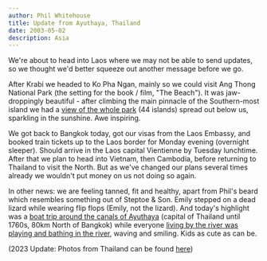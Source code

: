 ```yaml
---
author: Phil Whitehouse
title: Update from Ayuthaya, Thailand
date: 2003-05-02
description: Asia
---
```


We're about to head into Laos where we may not be able to send updates, so we thought we'd better squeeze out another message before we go.

After Krabi we headed to Ko Pha Ngan, mainly so we could visit Ang Thong National Park (the setting for the book / film, "The Beach"). It was jaw-droppingly beautiful - after climbing the main pinnacle of the Southern-most island we had a [view of the whole park](https://www.flickr.com/photos/philliecasablanca/2050122746/in/album-72157603244442706/) (44 islands) spread out below us, sparkling in the sunshine. Awe inspiring.

We got back to Bangkok today, got our visas from the Laos Embassy, and booked train tickets up to the Laos border for Monday evening (overnight sleeper). Should arrive in the Laos capital Vientienne by Tuesday lunchtime. After that we plan to head into Vietnam, then Cambodia, before returning to Thailand to visit the North. But as we've changed our plans several times already we wouldn't put money on us not doing so again.

In other news: we are feeling tanned, fit and healthy, apart from Phil's beard which resembles something out of Steptoe & Son. Emily stepped on a dead lizard while wearing flip flops (Emily, not the lizard). And today's highlight was a [boat trip around the canals of Ayuthaya](https://www.flickr.com/photos/philliecasablanca/2049337841/in/album-72157603244442706/) (capital of Thailand until 1760s, 80km North of Bangkok) while everyone [living by the river was playing and bathing in the river](https://www.flickr.com/photos/philliecasablanca/2050123430/in/album-72157603244442706/), waving and smiling. Kids as cute as can be.

(2023 Update: Photos from Thailand can be found [here](https://www.flickr.com/photos/philliecasablanca/albums/72157603244442706))
